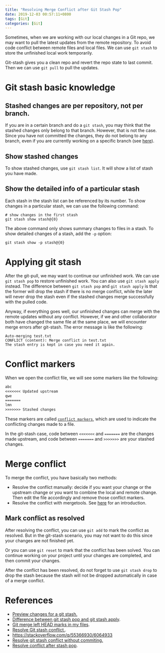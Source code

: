 ```yaml
---
title: "Resolving Merge Conflict after Git Stash Pop"
date: 2019-12-03 00:57:11+0800
tags: [Git]
categories: [Git]
---
```


Sometimes, when we are working with our local changes in a Git repo, we may
want to pull the latest updates from the remote repository. To avoid code
conflict between remote files and local files. We can use `git stash` to store
the unfinished local work temporarily.

<!--more-->

Git-stash gives you a clean repo and revert the repo state to last commit. Then
we can use `git pull` to pull the updates.

# Git stash basic knowledge

## Stashed changes are per repository, not per branch.

If you are in a certain branch and do a `git stash`, you may think that the
stashed changes only belong to that branch. However, that is not the case.
Since you have not committed the changes, they do not belong to any branch,
even if you are currently working on a specific branch (see
[here](https://stackoverflow.com/q/20526355/6064933)).

## Show stashed changes

To show stashed changes, use `git stash list`. It will show a list of stash you
have made.

## Show the detailed info of a particular stash

Each stash in the stash list can be referenced by its number. To show changes
in a particular stash, we can use the following command:

```
# show changes in the first stash
git stash show stash@{0}
```

The above command only shows summary changes to files in a stash. To show
detailed changes of a stash, add the `-p` option:

```
git stash show -p stash@{0}
```

# Applying git stash

After the git-pull, we may want to continue our unfinished work. We can use
`git stash pop` to restore unfinished work. You can also use `git stash apply`
instead. The difference between `git stash pop` and `git stash apply` is that
the former will drop the stash if there is no merge conflict, while the later
will never drop the stash even if the stashed changes merge successfully with
the pulled code.

Anyway, if everything goes well, our unfinished changes can merge with the
remote updates without any conflict. However, if we and other collaborator both
have changed the same file at the same place, we will encounter merge errors
after git-stash. The error message is like the following:

```
Auto-merging test.txt
CONFLICT (content): Merge conflict in test.txt
The stash entry is kept in case you need it again.
```

# Conflict markers

When we open the conflict file, we will see some markers like the following:

```txt
abc
<<<<<<< Updated upstream
qwe
=======
lmn
>>>>>>> Stashed changes
```

These markers are called [`conflict
markers`](https://wincent.com/wiki/Understanding_Git_conflict_markers), which
are used to indicate the conflicting changes made to a file.

In the git-stash case, code between `<<<<<<<` and `=======` are the changes
made upstream, and code between `=======` and `>>>>>>>` are your stashed
changes.

# Merge conflict

To merge the conflict, you have basically two methods:

+ Resolve the conflict manually: decide if you want your change or the upstream
change or you want to combine the local and remote change. Then edit the file
accordingly and remove those conflict markers.
+ Resolve the conflict with mergetools. See [here](https://stackoverflow.com/questions/161813/how-to-resolve-merge-conflicts-in-git) for an introduction.

## Mark conflict as resolved

After resolving the conflict, you can use `git add` to mark the conflict as
resolved. But in the git-stash scenario, you may not want to do this since your
changes are not finished yet.

Or you can use `git reset` to mark that the conflict has been solved. You can
continue working on your project until your changes are completed, and then
commit your changes.

After the conflict has been resolved, do not forget to use `git stash drop` to
drop the stash because the stash will not be dropped automatically in case of a
merge conflict.

# References

+ [Preview changes for a git stash.](https://stackoverflow.com/q/3573623/6064933)
+ [Difference between git stash pop and git stash apply](https://stackoverflow.com/q/15286075/6064933).
+ [Git merge left HEAD marks in my files](https://stackoverflow.com/q/10657315/6064933).
+ [Resolve Git stash conflict.](https://stackoverflow.com/q/51166531/6064933).
+ https://stackoverflow.com/q/55366930/6064933
+ [Resolve git stash conflict without commiting.](https://stackoverflow.com/a/7932912/6064933)
+ [Resolve conflict after stash pop](https://www.stefaanlippens.net/resolve-git-unmerged-paths-after-stash-pop/).
